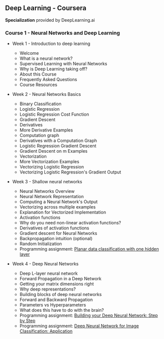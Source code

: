 ## Deep Learning - Coursera
**Specialization** provided by DeepLearning.ai

### Course 1 - Neural Networks and Deep Learning

- Week 1 - Introduction to deep learning
  - Welcome
  - What is a neural network?
  - Supervised Learning with Neural Networks
  - Why is Deep Learning taking off?
  - About this Course
  - Frequently Asked Questions
  - Course Resources

- Week 2 - Neural Networks Basics
  - Binary Classification
  - Logistic Regression
  - Logistic Regression Cost Function
  - Gradient Descent
  - Derivatives
  - More Derivative Examples
  - Computation graph
  - Derivatives with a Computation Graph
  - Logistic Regression Gradient Descent
  - Gradient Descent on m Examples
  - Vectorization
  - More Vectorization Examples
  - Vectorizing Logistic Regression
  - Vectorizing Logistic Regression's Gradient Output
  
- Week 3 - Shallow neural networks
  - Neural Networks Overview
  - Neural Network Representation
  - Computing a Neural Network's Output
  - Vectorizing across multiple examples
  - Explanation for Vectorized Implementation
  - Activation functions
  - Why do you need non-linear activation functions?
  - Derivatives of activation functions
  - Gradient descent for Neural Networks
  - Backpropagation intuition (optional)
  - Random Initialization   
  - Programming assignment: [Planar data classification with one hidden layer](https://github.com/bhunkeler/DataScienceCoursera/blob/master/Deep%20Learning%20-%20Deeplearning.ai/001_Neural%20Networks%20and%20Deep%20Learning/week3/Programming%20Assignment/Planar_data_classification_with_one_hidden_layer_v4.ipynb)


- Week 4 - Deep Neural Networks
  - Deep L-layer neural network
  - Forward Propagation in a Deep Network
  - Getting your matrix dimensions right
  - Why deep representations?
  - Building blocks of deep neural networks
  - Forward and Backward Propagation
  - Parameters vs Hyperparameters
  - What does this have to do with the brain?
  - Programming assignment: [Building your Deep Neural Network: Step by Step](https://github.com/bhunkeler/DataScienceCoursera/blob/master/Deep%20Learning%20-%20Deeplearning.ai/001_Neural%20Networks%20and%20Deep%20Learning/week4/Programming%20Assignment/Building_your_Deep_Neural_Network_-_Step_by_Step_v5.ipynb)
  - Programming assignment: [Deep Neural Network for Image Classification: Application](https://github.com/bhunkeler/DataScienceCoursera/blob/master/Deep%20Learning%20-%20Deeplearning.ai/001_Neural%20Networks%20and%20Deep%20Learning/week4/Programming%20Assignment/Deep_Neural_Network_-_Application_v3.ipynb)

